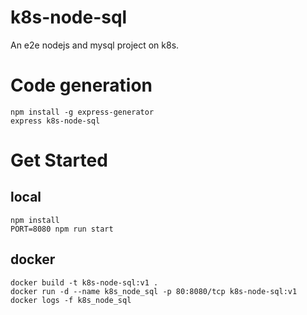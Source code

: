 # k8s-node-sql
An e2e nodejs and mysql project on k8s.

# Code generation
    npm install -g express-generator
    express k8s-node-sql

# Get Started

## local
    npm install
    PORT=8080 npm run start

## docker
    docker build -t k8s-node-sql:v1 .
    docker run -d --name k8s_node_sql -p 80:8080/tcp k8s-node-sql:v1
    docker logs -f k8s_node_sql

